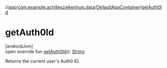 //[app](../../../index.md)/[com.example.achillesziekenhuis.data](../index.md)/[DefaultAppContainer](index.md)/[getAuth0Id](get-auth0-id.md)

# getAuth0Id

[androidJvm]\
open override fun [getAuth0Id](get-auth0-id.md)(): [String](https://kotlinlang.org/api/latest/jvm/stdlib/kotlin/-string/index.html)

Returns the current user's Auth0 ID.
